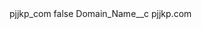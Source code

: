 <?xml version="1.0" encoding="UTF-8"?>
<CustomMetadata xmlns="http://soap.sforce.com/2006/04/metadata" xmlns:xsi="http://www.w3.org/2001/XMLSchema-instance" xmlns:xsd="http://www.w3.org/2001/XMLSchema">
    <label>pjjkp_com</label>
    <protected>false</protected>
    <values>
        <field>Domain_Name__c</field>
        <value xsi:type="xsd:string">pjjkp.com</value>
    </values>
</CustomMetadata>
